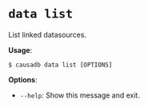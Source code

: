# `data list`

List linked datasources.

**Usage**:

```console
$ causadb data list [OPTIONS]
```

**Options**:

* `--help`: Show this message and exit.

